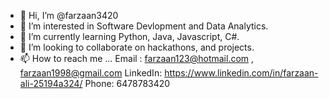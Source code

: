 - 👋 Hi, I’m @farzaan3420
- 👀 I’m interested in Software Devlopment and Data Analytics. 
- 🌱 I’m currently learning Python, Java, Javascript, C#. 
- 💞️ I’m looking to collaborate on hackathons, and projects. 
- 📫 How to reach me ... Email : farzaan123@hotmail.com , farzaan1998@gmail.com  LinkedIn: https://www.linkedin.com/in/farzaan-ali-25194a324/ Phone: 6478783420

<!---
farzaan3420/farzaan3420 is a ✨ special ✨ repository because its `README.md` (this file) appears on your GitHub profile.
You can click the Preview link to take a look at your changes.
--->
